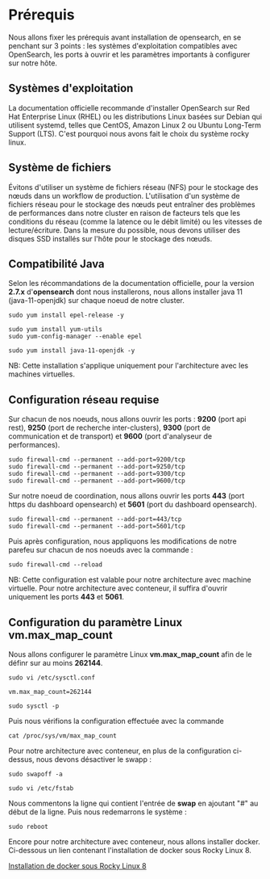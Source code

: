 # Prérequis

Nous allons fixer les prérequis avant installation de opensearch, en se penchant sur 3 points : les systèmes d'exploitation compatibles avec OpenSearch, les ports à ouvrir et les paramètres importants à configurer sur notre hôte.

## Systèmes d'exploitation

La documentation officielle recommande d'installer OpenSearch sur Red Hat Enterprise Linux (RHEL) ou les distributions Linux basées sur Debian qui utilisent systemd, telles que CentOS, Amazon Linux 2 ou Ubuntu Long-Term Support (LTS). C'est pourquoi nous avons fait le choix du système rocky linux.

## Système de fichiers

Évitons d'utiliser un système de fichiers réseau (NFS) pour le stockage des nœuds dans un workflow de production. L'utilisation d'un système de fichiers réseau pour le stockage des nœuds peut entraîner des problèmes de performances dans notre cluster en raison de facteurs tels que les conditions du réseau (comme la latence ou le débit limité) ou les vitesses de lecture/écriture. Dans la mesure du possible, nous devons utiliser des disques SSD installés sur l'hôte pour le stockage des nœuds.

## Compatibilité Java

Selon les récommandations de la documentation officielle, pour la version **2.7.x** d'**opensearch** dont nous installerons, nous allons installer java 11 (java-11-openjdk) sur chaque noeud de notre cluster. 

```
sudo yum install epel-release -y
```

```
sudo yum install yum-utils
sudo yum-config-manager --enable epel
```

```
sudo yum install java-11-openjdk -y
```

NB: Cette installation s'applique uniquement pour l'architecture avec les machines virtuelles.

## Configuration réseau requise

Sur chacun de nos noeuds, nous allons ouvrir les ports : **9200** (port api rest), **9250** (port de recherche inter-clusters), **9300** (port de communication et de transport) et **9600** (port d'analyseur de performances).

```
sudo firewall-cmd --permanent --add-port=9200/tcp
sudo firewall-cmd --permanent --add-port=9250/tcp 
sudo firewall-cmd --permanent --add-port=9300/tcp
sudo firewall-cmd --permanent --add-port=9600/tcp  
```

Sur notre noeud de coordination, nous allons ouvrir les ports **443** (port https du dashboard opensearch) et **5601** (port du dashboard opensearch).

```
sudo firewall-cmd --permanent --add-port=443/tcp
sudo firewall-cmd --permanent --add-port=5601/tcp  
```

Puis après configuration, nous appliquons les modifications de notre parefeu sur chacun de nos noeuds avec la commande :

```
sudo firewall-cmd --reload
```

NB: Cette configuration est valable pour notre architecture avec machine virtuelle. Pour notre architecture avec conteneur, il suffira d'ouvrir uniquement les ports **443** et **5061**.

## Configuration du paramètre Linux vm.max_map_count

Nous allons configurer le paramètre Linux **vm.max_map_count** afin de le définr sur au moins **262144**.

```
sudo vi /etc/sysctl.conf
```

```
vm.max_map_count=262144
```

```
sudo sysctl -p
```

Puis nous vérifions la configuration effectuée avec la commande 

```
cat /proc/sys/vm/max_map_count
```

Pour notre architecture avec conteneur, en plus de la configuration ci-dessus, nous devons désactiver le swapp :

```
sudo swapoff -a
```

```
sudo vi /etc/fstab
```

Nous commentons la ligne qui contient l'entrée de **swap** en ajoutant "#" au début de la ligne. Puis nous redemarrons le système :

```
sudo reboot
```

Encore pour notre architecture avec conteneur, nous allons installer docker. Ci-dessous un lien contenant l'installation de docker sous Rocky Linux 8.

[Installation de docker sous Rocky Linux 8](https://github.com/willbrid/docker-light/blob/main/Installation-in-rocky.md)